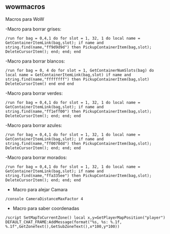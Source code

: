 ## wowmacros
Macros para WoW

-Macro para borrar grises:
```
/run for bag = 0,4,1 do for slot = 1, 32, 1 do local name = GetContainerItemLink(bag,slot); if name and string.find(name,"ff9d9d9d") then PickupContainerItem(bag,slot); DeleteCursorItem(); end; end; end 
```

-Macro para borrar blancos:
```
/run for bag = 0, 4 do for slot = 1, GetContainerNumSlots(bag) do local name = GetContainerItemLink(bag,slot) if name and string.find(name,"ffffffff") then PickupContainerItem(bag,slot) DeleteCursorItem() end end end 
```

-Macro para borrar verdes:
```
/run for bag = 0,4,1 do for slot = 1, 32, 1 do local name = GetContainerItemLink(bag,slot); if name and string.find(name,"ff1eff00") then PickupContainerItem(bag,slot); DeleteCursorItem(); end; end; end
```

-Macro para borrar azules:
```
/run for bag = 0,4,1 do for slot = 1, 32, 1 do local name = GetContainerItemLink(bag,slot); if name and string.find(name,"ff0070dd") then PickupContainerItem(bag,slot); DeleteCursorItem(); end; end; end
```

-Macro para borrar morados:
```
/run for bag = 0,4,1 do for slot = 1, 32, 1 do local name = GetContainerItemLink(bag,slot); if name and string.find(name,"ffa335ee") then PickupContainerItem(bag,slot); DeleteCursorItem(); end; end; end
```

- Macro para alejar Camara
```
/console CameraDistanceMaxFactor 4
```

- Macro para saber coordenadas
```
/script SetMapToCurrentZone() local x,y=GetPlayerMapPosition("player") DEFAULT_CHAT_FRAME:AddMessage(format("%s, %s: %.1f, %.1f",GetZoneText(),GetSubZoneText(),x*100,y*100))
```
